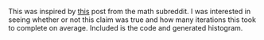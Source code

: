 This was inspired by [this](https://www.reddit.com/r/math/comments/5kvn7k/a_persistent_difference_6174/) post from the math subreddit.
I was interested in seeing whether or not this claim was true and how many iterations this took to complete on average. Included is the code and generated histogram.
